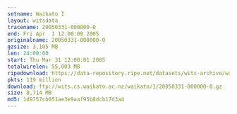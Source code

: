 ```yaml
---
setname: Waikato I
layout: witsdata
tracename: 20050331-000000-0
end: Fri Apr  1 12:00:00 2005
originalname: 20050331-000000-0
gzsize: 3,105 MB
len: 24:00:00
start: Thu Mar 31 12:00:01 2005
totalwirelen: 55,003 MB
ripedownload: https://data-repository.ripe.net/datasets/wits-archive/waikato/1/20050331-000000-0.gz
pkts: 119 million
download: ftp://wits.cs.waikato.ac.nz/waikato/1/20050331-000000-0.gz
size: 8,714 MB
md5: 1d9757cb051ae3e9aaf95b8dcb17d3a4
---
```

